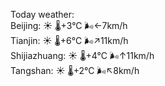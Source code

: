 Today weather:  
Beijing: ☀️   🌡️+3°C 🌬️←7km/h  
Tianjin: ☀️   🌡️+6°C 🌬️↗11km/h  
Shijiazhuang: ☀️   🌡️+4°C 🌬️↑11km/h  
Tangshan: ☀️   🌡️+2°C 🌬️↖8km/h  
